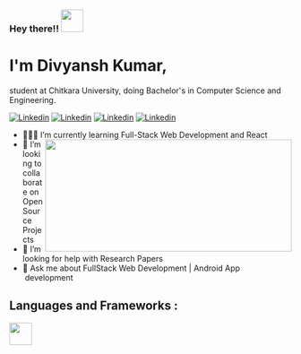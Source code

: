 ### Hey there!! <img src="https://media.tenor.com/images/3b388fe03da271d2674faf85eb7c3fcd/tenor.gif" width="40" height="40">

# I'm Divyansh Kumar,
  student at Chitkara University, doing Bachelor's in Computer Science and Engineering.

 [![Linkedin](https://img.shields.io/badge/Divyansh%20Kumar-blue??style=plastic&logo=linkedin)](https://www.linkedin.com/in/divyansh-k-05085b193/)
 [![Linkedin](https://img.shields.io/badge/Divyansh%20Kumar-black?style=plastic&logo=Twitter)](https://twitter.com/Divyans14237570)
 [![Linkedin](https://img.shields.io/badge/Divyansh%20Kumar-006400??style=plastic&logo=freeCodeCamp)](https://www.freecodecamp.org/flash_the_coder)
 [![Linkedin](https://img.shields.io/badge/ddivyansh9999@gmail.com-ffb138?style=plastic&logo=Gmail)]()

- 👨🏻‍💻 I’m currently learning Full-Stack Web Development and React  <img align="right" src="https://www.optimista.co.in/website.gif" width="440" height="200">
- 👀 I’m looking to collaborate on Open Source Projects
- 🤔 I’m looking for help with Research Papers
- 💬 Ask me about FullStack Web Development | Android App 
      &nbsp;&nbsp; &nbsp;development
 
 ## Languages and Frameworks : 
 <image src="https://upload.wikimedia.org/wikipedia/commons/thumb/3/38/HTML5_Badge.svg/600px-HTML5_Badge.svg.png" height="40" width="40">     

